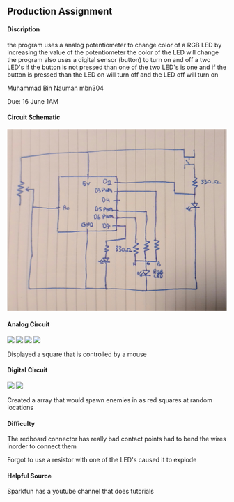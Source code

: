 
## Production Assignment

#### Discription

the program uses a analog potentiometer to change color of a RGB LED by increasing the value of the potentiometer the color of the LED will change the program also uses a digital sensor (button) to turn on and off a two LED's if the button is not pressed than one of the two LED's is one and if the button is pressed than the LED on will turn off and the LED off will turn on

Muhammad Bin Nauman mbn304

Due: 16 June 1AM

#### Circuit Schematic

![](sketch.jpg)


#### Analog Circuit

![](pic1.jpg)
![](pic2.jpg)
![](pic3.jpg)
![](pic4.jpg)

Displayed a square that is controlled by a mouse 

#### Digital Circuit

![](pic5.jpg)
![](pic6.jpg)

Created a array that would spawn enemies in as red squares at random locations 


#### Difficulty

The redboard connector has really bad contact points had to bend the wires inorder to connect them

Forgot to use a resistor with one of the LED's caused it to explode

#### Helpful Source

Sparkfun has a youtube channel that does tutorials
